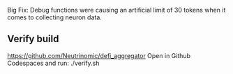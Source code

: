 
Big Fix: Debug functions were causing an artificial limit of 30 tokens when it comes to collecting neuron data.

## Verify build

https://github.com/Neutrinomic/defi_aggregator
Open in Github Codespaces and run: ./verify.sh